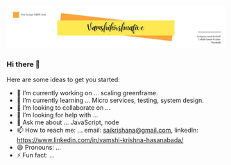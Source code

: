 [![Vamshi Krishna Hasanabada](https://github.com/vamshikrishnafive/vamshikrishnafive/blob/cadbecc96e9045ffa1f0d48e79cbc2d9c9f08c23/icon/ReadMe.jpeg)](https://someurl)



### Hi there 👋

Here are some ideas to get you started:

- 🔭 I’m currently working on ... scaling greenframe. 
- 🌱 I’m currently learning ... Micro services, testing, system design.
- 👯 I’m looking to collaborate on ... 
- 🤔 I’m looking for help with ...  
- 💬 Ask me about ... JavaScript, node
- 📫 How to reach me: ... email: saikrishana@gmail.com, linkedIn: https://www.linkedin.com/in/vamshi-krishna-hasanabada/
- 😄 Pronouns: ... 
- ⚡ Fun fact: ... 
